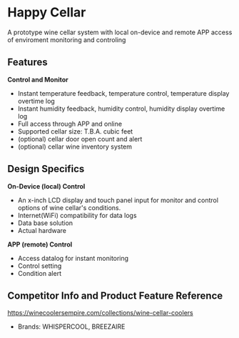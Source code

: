 # Happy Cellar

A prototype wine cellar system with local on-device and remote APP access of enviroment monitoring and controling

## Features
**Control and Monitor**
* Instant temperature feedback, temperature control, temperature display overtime log
* Instant humidity feedback, humidity control, humidity display overtime log
* Full access through APP and online
* Supported cellar size: T.B.A. cubic feet
* (optional) cellar door open count and alert
* (optional) cellar wine inventory system

## Design Specifics
**On-Device (local) Control**
* An x-inch LCD display and touch panel input for monitor and control options of wine cellar's conditions.
* Internet(WiFi) compatibility for data logs
* Data base solution
* Actual hardware

**APP (remote) Control**
* Access datalog for instant monitoring
* Control setting
* Condition alert

## Competitor Info and Product Feature Reference
https://winecoolersempire.com/collections/wine-cellar-coolers
* Brands: WHISPERCOOL, BREEZAIRE
